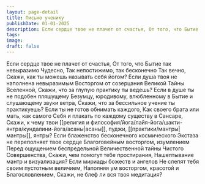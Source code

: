 ```yaml
---
layout: page-detail
title: Письмо ученику
publishDate: 01-01-2025
description: Если сердце твое не плачет от счастья, От того, что Бытие так невыразимо Чудесно, Так непостижимо, так бесконечно  Так вечно,  Скажи, как ты можешь называть себя йогом?  Если душа твоя не наполнена невыразимым  Восторгом от созерцания Великой  Тайны Вселенной...
tags:
image:
draft: false
---
```

Если сердце твое не плачет от счастья, От того, что Бытие так невыразимо Чудесно, Так непостижимо, так бесконечно  Так вечно,  Скажи, как ты можешь называть себя йогом?  Если душа твоя не наполнена невыразимым  Восторгом от созерцания Великой  Тайны Вселенной,  Скажи, что за глупую практику ты ведешь?  Если в душе ты не подобен пляшущему  Безумцу, юродивому, влюбленному в  Бытие и слушающему звуки ветра,  Скажи, что за бессильное учение ты практикуешь?  Если ты не готов обнимать каждого,  Как своего брата или мать, как самого  Себя и плакать по каждому существу в  Сансаре,  Скажи, к чему твои [[религия и философия/йога/лайя-йога/шакти-янтра/кундалини-йога/асаны|асаны]], пуджи, [[практики/мантры|мантры]], янтры?  Если блаженство бесконечного космического  Экстаза не переполняет твое сердце Благоговейным восторгом, изумлением Перед ощущением беспредельной Величественной тайны Чистого  Совершенства,  Скажи, чем помогут тебе простирания,  Нашептывание мантр и визуализация?  Если мириады божеств и ангелов  Не слепят тебя своим пустотным величием, Наполняя ум восторгом, красотой и  Благословлением,  Скажи, не блеф ли вся твоя медитация?